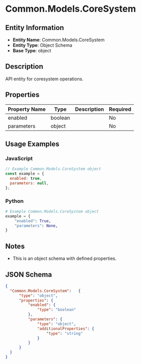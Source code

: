 # Common.Models.CoreSystem

## Entity Information
- **Entity Name**: Common.Models.CoreSystem
- **Entity Type**: Object Schema
- **Base Type**: object

## Description
API entity for coresystem operations.

## Properties

| Property Name | Type | Description | Required |
|---------------|------|-------------|----------|
| enabled | boolean |  | No |
| parameters | object |  | No |

## Usage Examples

### JavaScript
```javascript
// Example Common.Models.CoreSystem object
const example = {
  enabled: true,
  parameters: null,
};
```

### Python
```python
# Example Common.Models.CoreSystem object
example = {
    "enabled": True,
    "parameters": None,
}
```

## Notes
- This is an object schema with defined properties.

## JSON Schema
```json
{
  "Common.Models.CoreSystem":   {
      "type": "object",
      "properties": {
          "enabled": {
              "type": "boolean"
          },
          "parameters": {
              "type": "object",
              "additionalProperties": {
                  "type": "string"
              }
          }
      }
  }
}
```
